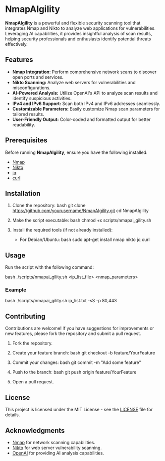 # NmapAIgility

**NmapAIgility** is a powerful and flexible security scanning tool that integrates Nmap and Nikto to analyze web applications for vulnerabilities. Leveraging AI capabilities, it provides insightful analysis of scan results, helping security professionals and enthusiasts identify potential threats effectively.

## Features

- **Nmap Integration:** Perform comprehensive network scans to discover open ports and services.
- **Nikto Scanning:** Analyze web servers for vulnerabilities and misconfigurations.
- **AI-Powered Analysis:** Utilize OpenAI's API to analyze scan results and identify suspicious activities.
- **IPv4 and IPv6 Support:** Scan both IPv4 and IPv6 addresses seamlessly.
- **Customizable Parameters:** Easily customize Nmap scan parameters for tailored results.
- **User-Friendly Output:** Color-coded and formatted output for better readability.

## Prerequisites

Before running **NmapAIgility**, ensure you have the following installed:

- [Nmap](https://nmap.org/download.html)
- [Nikto](https://cirt.net/Nikto2)
- [jq](https://stedolan.github.io/jq/download/)
- [curl](https://curl.se/download.html)

## Installation

1. Clone the repository:
bash git clone https://github.com/yourusername/NmapAIgility.git cd NmapAIgility

2. Make the script executable:
bash chmod +x scripts/nmapai_gility.sh

3. Install the required tools (if not already installed):
   - For Debian/Ubuntu:
bash sudo apt-get install nmap nikto jq curl


## Usage
Run the script with the following command:

bash ./scripts/nmapai_gility.sh <ip_list_file> <nmap_parameters>

### Example

bash ./scripts/nmapai_gility.sh ip_list.txt -sS -p 80,443

## Contributing

Contributions are welcome! If you have suggestions for improvements or new features, please fork the repository and submit a pull request.

1. Fork the repository.
2. Create your feature branch:
bash git checkout -b feature/YourFeature

3. Commit your changes:
bash git commit -m "Add some feature"

4. Push to the branch:
bash git push origin feature/YourFeature

5. Open a pull request.

## License
This project is licensed under the MIT License - see the [LICENSE](LICENSE) file for details.

## Acknowledgments

- [Nmap](https://nmap.org/) for network scanning capabilities.
- [Nikto](https://cirt.net/Nikto2) for web server vulnerability scanning.
- [OpenAI](https://openai.com/) for providing AI analysis capabilities.
